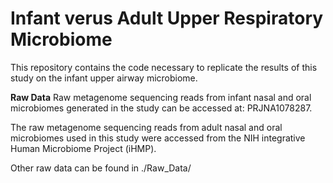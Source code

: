 # Infant verus Adult Upper Respiratory Microbiome

This repository contains the code necessary to replicate the results of this study on the infant upper airway microbiome.

**Raw Data**
Raw metagenome sequencing reads from infant nasal and oral microbiomes generated in the study can be accessed at: PRJNA1078287.

The raw metagenome sequencing reads from adult nasal and oral microbiomes used in this study were accessed from the NIH integrative Human Microbiome Project (iHMP).

Other raw data can be found in ./Raw_Data/
